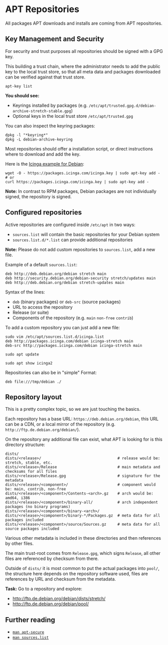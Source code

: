 APT Repositories
================

All packages APT downloads and installs are coming from APT repositories.

## Key Management and Security

For security and trust purposes all repositories should be signed with a GPG key.

This building a trust chain, where the administrator needs to add the public key to the local trust store,
so that all meta data and packages downloaded can be verified against that trust store.

    apt-key list

**You should see:**

* Keyrings installed by packages (e.g. `/etc/apt/trusted.gpg.d/debian-archive-stretch-stable.gpg`)
* Optional keys in the local trust store `/etc/apt/trusted.gpg`

You can also inspect the keyring packages:

    dpkg -l "*keyring*"
    dpkg -L debian-archive-keyring

Most repositories should offer a installation script, or direct instructions where to download and add the key.

Here is the [Icinga example for Debian](https://packages.icinga.com/debian/):

    wget -O - https://packages.icinga.com/icinga.key | sudo apt-key add -
    # or
    curl https://packages.icinga.com/icinga.key | sudo apt-key add -

**Note:** In contrast to RPM packages, Debian packages are not individually signed, the repository is signed.

## Configured repositories

Active repositories are configured inside `/etc/apt` in two ways:

* `sources.list` will contain the basic repositories for your Debian system
* `sources.list.d/*.list` can provide additional repositories

**Note:** Please do not add custom repositories to `sources.list`, add a new file.

Example of a default `sources.list`:

    deb http://deb.debian.org/debian stretch main
    deb http://security.debian.org/debian-security stretch/updates main
    deb http://deb.debian.org/debian stretch-updates main

Syntax of the lines:

* `deb` (binary packages) or `deb-src` (source packages)
* URL to access the repository
* Release (or suite)
* Components of the repository (e.g. `main` `non-free` `contrib`)

To add a custom repository you can just add a new file:

    sudo vim /etc/apt/sources.list.d/icinga.list
    deb http://packages.icinga.com/debian icinga-stretch main
    deb-src http://packages.icinga.com/debian icinga-stretch main

    sudo apt update

    sudo apt show icinga2

Repositories can also be in "simple" Format:

    deb file:///tmp/debian ./

## Repository layout

This is a pretty complex topic, so we are just touching the basics.

Each repository has a base URL: `https://deb.debian.org/debian`, this URL can be a CDN,
or a local mirror of the repository (e.g. `http://ftp.de.debian.org/debian/`).

On the repository any additional file can exist, what APT is looking for is this directory structure:

    dists/
    dists/<release>/                                  # release would be: stretch, stable, etc.
    dists/<release>/Release                           # main metadata and checksums for all files
    dists/<release>/Release.gpg                       # signature for the metadata
    dists/<release>/<component>/                      # component would be: main, contrib, non-free
    dists/<release>/<component>/Contents-<arch>.gz    # arch would be: amd64, i386
    dists/<release>/<component>/binary-all/           # arch independent packages (no binary programs)
    dists/<release>/<component>/binary-<arch>/
    dists/<release>/<component>/binary-*/Packages.gz  # meta data for all packages included
    dists/<release>/<component>/source/Sources.gz     # meta data for all source packages included

Various other metadata is included in these directories and then references by other files.

The main trust-root comes from `Release.gpg`, which signs `Release`,
all other files are referenced by checksum from there.

Outside of `dists/` it is most common to put the actual packages into `pool/`, the structure here depends on the
repository software used, files are references by URL and checksum from the metadata.

**Task:** Go to a repository and explore:

* http://ftp.de.debian.org/debian/dists/stretch/
* http://ftp.de.debian.org/debian/pool/

## Further reading

* [`man apt-secure`](https://manpages.debian.org/testing/apt/apt-secure.8.de.html)
* [`man sources.list`](https://manpages.debian.org/testing/apt/sources.list.5.de.html)
